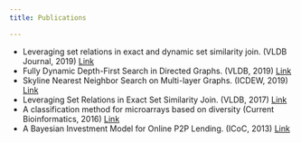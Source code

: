 ```yaml
---
title: Publications

---
```




* Leveraging set relations in exact and dynamic set similarity join. (VLDB Journal, 2019) [Link](https://link.springer.com/article/10.1007/s00778-018-0529-2)
* Fully Dynamic Depth-First Search in Directed Graphs. (VLDB, 2019) [Link]()
* Skyline Nearest Neighbor Search on Multi-layer Graphs. (ICDEW, 2019) [Link]()
* Leveraging Set Relations in Exact Set Similarity Join. (VLDB, 2017) [Link](http://www.vldb.org/pvldb/vol10/p925-wang.pdf)
* A classification method for microarrays based on diversity (Current Bioinformatics, 2016) [Link](http://www.eurekaselect.com/124039/article)
* A Bayesian Investment Model for Online P2P Lending. (ICoC, 2013) [Link](https://link.springer.com/chapter/10.1007/978-3-642-53959-6_3)
